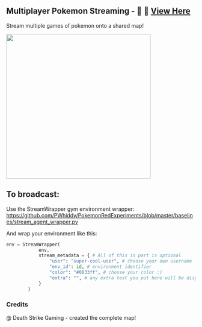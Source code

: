## Multiplayer Pokemon Streaming - 🎦 🔴 [View Here](https://pwhiddy.github.io/pokerl-map-viz/)

Stream multiple games of pokemon onto a shared map!  
  

<a href="https://pwhiddy.github.io/pokerl-map-viz/">
    <img src="/assets/demo.gif?raw=true" height="384">
</a>

## To broadcast:
Use the StreamWrapper gym environment wrapper:
https://github.com/PWhiddy/PokemonRedExperiments/blob/master/baselines/stream_agent_wrapper.py  

And wrap your environment like this:
```python
env = StreamWrapper(
            env, 
            stream_metadata = { # All of this is part is optional
                "user": "super-cool-user", # choose your own username
                "env_id": id, # environment identifier
                "color": "#0033ff", # choose your color :)
                "extra": "", # any extra text you put here will be displayed
            }
        )
```

### Credits
@ Death Strike Gaming - created the complete map!
